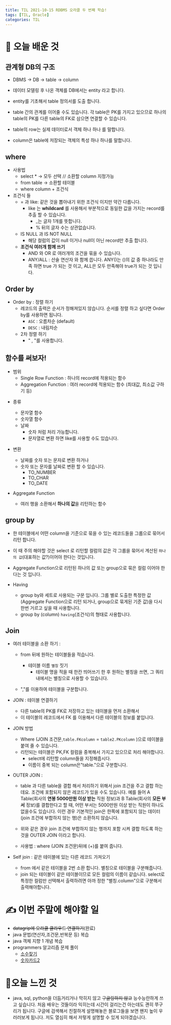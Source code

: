 ```yaml
---
title: TIL 2021-10-15 RDBMS 오라클 두 번째 학습!
tags: [TIL, Oracle]
categories: TIL
---
```


# 👀 오늘 배운 것 

## 관계형 DB의 구조

- DBMS -> DB -> table -> column

- 데이터 모델링 후 나온 객체를 DB에서는 entity 라고 합니다.
- entity를 기초해서 table 정의서를 도출 합니다. 
- table 간의 관계를 이어줄 수도 있습니다. 각 table은 PK를 가지고 있으므로 하나의 table의 PK를 다른 table의 FK로 삼으면 연결할 수 있습니다. 
- table의 row는 실제 데이터로서 객체 하나 하나 를 말합니다. 
- column은 table에 저장되는 객체의 특성 하나 하나를 말합니다. 

## where
- 사용법 
    * select *  -> 모두 선택 // 소환할 column 지정가능 
    * from table -> 소환할 테이블
    * where column + 조건식 
- 조건식 들 
    - = 과 like: 같은 것을 뽑아내기 위한 조건식 이지만 약간 다릅니다.
        - like 는 **whildcard** 를 사용해서 부분적으로 동일한 값을 가지는 record를 추출 할 수 있습니다.
            - _는 글자 1개를 뜻합니다. 
            - % 뒤의 글자 수는 상관없습니다. 
    - IS NULL 과 IS NOT NULL 
        - 해당 컬럼의 값이 null 이거나 null이 아닌 record만 추출 합니다.
    - **조건식 여러개 함께 쓰기**
        - AND 와 OR 로 여러개의 조건을 묶을 수 있습니다.
        - ANY/ALL : 산술 연산자 와 함께 씁니다. ANY()는 ()의 값 중 하나라도 만족 하면 true 가 되는 것 이고, ALL은 모두 만족해야 true가 되는 것 입니다.

## Order by
* Order by : 정렬 하기 
    - 레코드의 출력은 순서가 정해져있지 않습니다. 순서를 정렬 하고 싶다면 Order by를 사용하면 됩니다. 
        - `ASC` : 오름차순 (default)
        - `DESC` : 내림차순 
    - 2차 정렬 하기 
        - " , "를 사용합니다.



## 함수를 써보자! 
*  범위
    - Single Row Function : 하나의 record에 적용되는 함수 
    - Aggregation Function : 여러 record에 적용되는 함수 (최대값, 최소값 구하기 등)

-  종류
    - 문자열 함수
    - 숫자열 함수 
    - 날짜 
        - 숫자 처럼 처리 가능합니다. 
        - 문자열로 변환 하면 like를 사용할 수도 있습니다. 

-  변환 
    - 날짜를 숫자 또는 문자로 변환 하거나
    - 숫자 또는 문자를 날짜로 변환 할 수 있습니다. 
        - TO_NUMBER
        - TO_CHAR
        - TO_DATE
-  Aggregate Function
    - 여러 행을 소환해서 **하나의 값**을 리턴하는 함수 

## group by 
- 한 테이블에서 어떤 column을 기준으로 묶을 수 있는 레코드들을 그룹으로 묶어서 리턴 합니다. 
- 이 때 주의 해야할 것은 select 로 리턴할 컬럼의 값은 각 그룹을 묶어서 계산된 `하나의 값`(대표하는 값?)이어야 한다는 것입니다. 
- Aggregate Function으로 리턴된 하나의 값 또는 group으로 묶은 컬럼 이어야 한다는 것 입니다. 

- Having 
    - group by와 세트로 사용되는 구문 입니다. 그룹 별로 도출한 특정한 값(Aggregate Function으로 리턴 되거나, group으로 묶게된 기준 값)을 다시 한번 거르고 싶을 때 사용합니다. 
    - group by (column) `having`(조건식)의 형태로 사용합니다. 
    


## Join
- 여러 테이블을 소환 하기 : 
    - from 뒤에 원하는 테이블들을 적습니다.
        - 테이블 이름 `별칭` 짓기
            - 테이블 명을 적을 때 한칸 띄어쓰기 한 후 원하는 별칭을 쓰면, 그 쿼리 내에서는 별칭으로 사용할 수 있습니다. 

    - ","를 이용하여 테이블을 구분합니다.
- JOIN : 테이블 연결하기 
    - 다른 table의 PK를 FK로 저장하고 있는 테이블을 먼저 소환해서 
    - 이 테이블의 레코드에서 FK 를 이용해서 다른 테이블의 정보를 붙입니다. 
- JOIN 방법
    - Where (JOIN 조건문,`table.FKcolumn` = `table2.PKcolumn` )으로 테이블을 붙여 줄 수 있습니다. 
    - 리턴되는 테이블은 PK,FK 컬럼을 중복해서 가지고 있으므로 처리 해야합니다. 
        - select에 리턴할 column들을 지정해줍시다. 
        - 이름이 중복 되는 column은"table."으로 구분합니다. 
        
- OUTER JOIN :
    - table 과 다른 table을 결합 해서 처리하기 위해서 join 조건을 주고 결합 하는데요. 조건에 포함되지 않은 레코드가 있을 수도 있습니다. 예를 들어 A Table(회사의 **연봉 5000만원 이상 받는** 직원 정보)과 B Table(회사의 **모든 부서** 정보)를 결합한다고 할 때, 어떤 부서는 5000만원 이상 받는 직원이 하나도 없을수도 있습니다. 이런 경우 기본적인 join은 한쪽에 포함되지 않는 데이터(join 조건에 부합하지 않는 행)은 소환하지 않습니다. 

    - 위와 같은 경우 join 조건에 부합하지 않는 행까지 포함 시켜 결합 하도록 하는 것을 OUTER JOIN 이라고 합니다. 
    - 사용법 : where (JOIN 조건문)뒤에 (+)를 붙여 줍니다. 

- Self join : 같은 테이블에 있는 다른 레코드 가져오기
    - from 에서 같은 테이블을 2번 소환 합니다. 별칭으로 테이블을 구분해줍니다. 
    - join 되는 테이블이 같은 테이블이므로 모든 컬럼의 이름이 같습니다. select로 특정한 컬럼만 선택해서 출력하려면 아까 정한 "별칭.column"으로 구분해서 출력해야합니다.


# ✍️ 이번 주말에 해야할 일 

- ~~datagrip에 오라클 클라우드 연결하기~~(완료)
- java 문법(연산자,조건문,반복문 등) 복습
- java 객체 지향 1 개념 복습 
- programmers 알고리즘 문제 풀이 
    - [소수찾기](https://programmers.co.kr/learn/courses/30/lessons/42839)
    - [숫자카드2](https://www.acmicpc.net/problem/10816)


# 🥳오늘 느낀 것  
- java, sql, python을 더듬거리거나 막히지 않고 ~~구글링하지 않고~~ 능수능란하게 쓰고 싶습니다. 처음 배우는 것들이라 익히는데 시간이 걸리는건 아는데도 괜히 쭈구리가 됩니다. 구글에 검색해서 친절하게 설명해놓은 블로그들을 보면 왠지 높이 우러러보게 됩니다. 저도 열심히 해서 저렇게 설명할 수 있게 되야겠습니다. 
